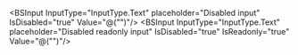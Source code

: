 ﻿<BSInput InputType="InputType.Text" placeholder="Disabled input" IsDisabled="true"  Value="@("")"/>
<BSInput InputType="InputType.Text" placeholder="Disabled readonly  input" IsDisabled="true" IsReadonly="true"  Value="@("")"/>